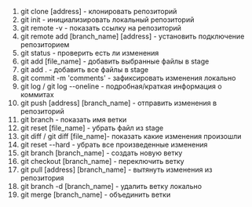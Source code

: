 1. git clone [address] - клонировать репозиторий
2. git init - инициализировать локальный репозиторий
3. git remote -v - показать ссылку на репозиторий
4. git remote add [branch_name] [address] - установить подключение репозиторием
5. git status - проверить есть ли изменения
6. git add [file_name] - добавить выбранные файлы в stage
7. git add . - добавить все файлы в stage
8. git commit -m 'comments' - зафиксировать изменения локально
9. git log / git log --oneline - подробная/краткая информация о коммитах
10. git push [address] [branch_name] - отправить изменения в репозиторий
11. git branch - показать имя ветки
12. git reset [file_name] - убрать файл из stage
13. git diff / git diff [file_name]- показать какие изменения произошли
14. git reset --hard - убрать все произведенные изменения
15. git branch [branch_name] - создать новую ветку
16. git checkout [branch_name] - переключить ветку
17. git pull [address] [branch_name] - вытянуть изменения из репозитория
18. git branch -d [branch_name] - удалить ветку локально
19. git merge [branch_name] - объединить ветки